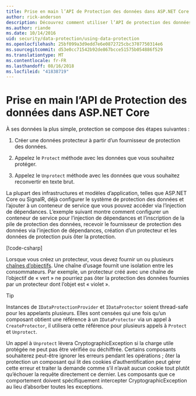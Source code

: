 ```yaml
---
title: Prise en main l’API de Protection des données dans ASP.NET Core
author: rick-anderson
description: Découvrez comment utiliser l’API de protection des données ASP.NET Core pour protéger et déprotéger les données dans une application.
ms.author: riande
ms.date: 10/14/2016
uid: security/data-protection/using-data-protection
ms.openlocfilehash: 25bf099a3d9edd7e6e0872725cbc3707750314e6
ms.sourcegitcommit: d53e0cc71542b92de867bcce51575b054886f529
ms.translationtype: MT
ms.contentlocale: fr-FR
ms.lasthandoff: 08/16/2018
ms.locfileid: "41838719"
---
```

# <a name="get-started-with-the-data-protection-apis-in-aspnet-core"></a>Prise en main l’API de Protection des données dans ASP.NET Core

<a name="security-data-protection-getting-started"></a>

À ses données la plus simple, protection se compose des étapes suivantes :

1. Créer une données protecteur à partir d’un fournisseur de protection des données.

2. Appelez le `Protect` méthode avec les données que vous souhaitez protéger.

3. Appelez le `Unprotect` méthode avec les données que vous souhaitez reconvertir en texte brut.

La plupart des infrastructures et modèles d’application, telles que ASP.NET Core ou SignalR, déjà configurer le système de protection des données et l’ajouter à un conteneur de service que vous pouvez accéder via l’injection de dépendances. L’exemple suivant montre comment configurer un conteneur de service pour l’injection de dépendances et l’inscription de la pile de protection des données, recevoir le fournisseur de protection des données via l’injection de dépendances, création d’un protecteur et les données de protection puis ôter la protection.

[!code-csharp[](../../security/data-protection/using-data-protection/samples/protectunprotect.cs?highlight=26,34,35,36,37,38,39,40)]

Lorsque vous créez un protecteur, vous devez fournir un ou plusieurs [chaînes d’objectifs](xref:security/data-protection/consumer-apis/purpose-strings). Une chaîne d’usage fournit une isolation entre les consommateurs. Par exemple, un protecteur créé avec une chaîne de l’objectif de « vert » ne pourriez pas ôter la protection des données fournies par un protecteur dont l’objet est « violet ».

>[!TIP]
> Instances de `IDataProtectionProvider` et `IDataProtector` soient thread-safe pour les appelants plusieurs. Elles sont censées qui une fois qu’un composant obtient une référence à un `IDataProtector` via un appel à `CreateProtector`, il utilisera cette référence pour plusieurs appels à `Protect` et `Unprotect`.
>
>Un appel à `Unprotect` lèvera CryptographicException si la charge utile protégée ne peut pas être vérifiée ou déchiffrée. Certains composants souhaiterez peut-être ignorer les erreurs pendant les opérations ; ôter la protection un composant qui lit des cookies d’authentification peut gérer cette erreur et traiter la demande comme s’il n’avait aucun cookie tout plutôt qu’échouer la requête directement ce dernier. Les composants que ce comportement doivent spécifiquement intercepter CryptographicException au lieu d’absorber toutes les exceptions.
